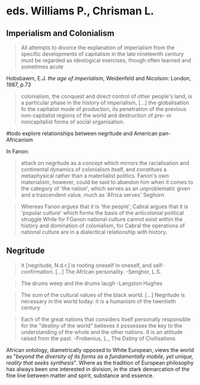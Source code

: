 # eds. Williams P., Chrisman L.

## Imperialism and Colonialism

> All attempts to divorce the explanation of imperialism from the specific developments of capitalism in the late nineteenth century must be regarded as ideological exercises, though often learned and sometimes acute

Hobsbawm, E.J. *the age of imperialism*, Weidenfeld and Nicolson: London, 1987, p.73

> colonialism, the conquest and direct control of other people's land, is a particular phase in the history of imperialism, \[...] the globalisation fo the capitalist mode of production, its penetration of the previous non-capitalist regions of the world and destruction of pre- or noncapitalist forms of social organisation.

#todo explore relationships between negritude and American pan-Africanism

In Fanon:
> attack on negritude as a concept which mirrors the racialisation and continental dynamics of colonialism itself, and constitues a metaphysical rather than a materlialist politics. Fanon's own materialism, however, could be said to abandon him when it comes to the category of 'the nation', which serves as an unproblematic given and a trascendent value, much as 'Africa serves' Seghorn

> Whereas Fanon argues that it is 'the people', Cabral argues that it is 'popular culture' which forms the basis of the anticolonial political struggle While for FGanon national culture cannot exist within the history and domination of colonialism, for Cabral the operations of national culture are in a dialectical relationship with history.

## Negritude

>It \[negritude, N.d.r.] is rooting oneself in oneself, and self-confirmation. \[...] The African personality.
-Senghor, L.S. 

> The drums weep and the drums laugh
-Langston Hughes

> The sum of the cultural values of the black world. \[...] Negritude is necessary in the world today: it is a humanism of the twentieth century

> Each of the great nations that considers itself personally responsible for the "destiny of the world" believes it possesses the key to the understanding of the whole and the other nations. It is an attitude raised from the past.
> -Frobenius, L., The Dstiny of Civilisations

African ontology, diametrically opposed to White European, views the world as "*beyond the diversity of its forms as a fundamentally mobile, yet unique, reality that seeks synthesis*". Where as the tradition of European philosophy has always been one interested in division, in the stark demarcation of the fine line between matter and spirit, substance and essence. 